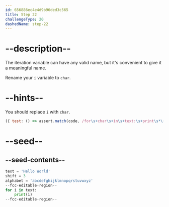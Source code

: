 ```yaml
---
id: 656886ec4e4d9b96ded3c565
title: Step 22
challengeType: 20
dashedName: step-22
---
```


# --description--

The iteration variable can have any valid name, but it's convenient to give it a meaningful name.

Rename your `i` variable to `char`.

# --hints--

You should replace `i` with `char`.

```js
({ test: () => assert.match(code, /for\s+char\s+in\s+text:\s+print\s*\(\s*char\s*\)/) })
```

# --seed--

## --seed-contents--

```py
text = 'Hello World'
shift = 3
alphabet = 'abcdefghijklmnopqrstuvwxyz'
--fcc-editable-region--
for i in text:
    print(i)
--fcc-editable-region--
```
